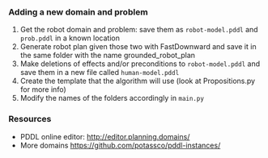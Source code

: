 ### Adding a new domain and problem
1. Get the robot domain and problem: save them as `robot-model.pddl` and `prob.pddl` in a known location
2. Generate robot plan given those two with FastDownward and save it in the same folder with the name grounded\_robot\_plan
3. Make deletions of effects and/or preconditions to `robot-model.pddl` and save them in a new file called `human-model.pddl`
4. Create the template that the algorithm will use (look at Propositions.py for more info)
5. Modify the names of the folders accordingly in `main.py`

### Resources
* PDDL online editor: http://editor.planning.domains/
* More domains https://github.com/potassco/pddl-instances/
